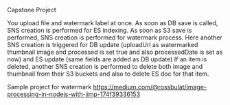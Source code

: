 Capstone Project

You upload file and watermark label at once.
As soon as DB save is called, SNS creation is performed for ES indexing.
As soon as S3 save is performed, SNS creation is performed for watermark process. Here another SNS creation is triggered for DB update (uploadUrl as watermarked thumbnail image and processed is set true and also processedDate is set as now) and ES update (same fields are added as DB update)
If an item is deleted, another SNS creation is performed to delete both image and thumbnail from their S3 buckets and also to delete ES doc for that item.

Sample project for watermark https://medium.com/@rossbulat/image-processing-in-nodejs-with-jimp-174f39336153